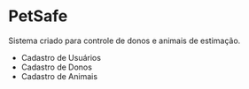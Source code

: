 # PetSafe

Sistema criado para controle de donos e animais de estimação.

* Cadastro de Usuários
* Cadastro de Donos
* Cadastro de Animais